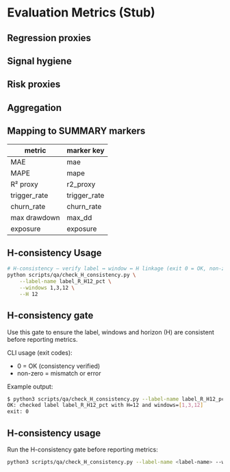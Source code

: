 # Evaluation Metrics (Stub)

## Regression proxies

## Signal hygiene

## Risk proxies

## Aggregation

## Mapping to SUMMARY markers
| metric         | marker key         |
|----------------|-------------------|
| MAE            | mae               |
| MAPE           | mape              |
| R² proxy       | r2_proxy          |
| trigger_rate   | trigger_rate      |
| churn_rate     | churn_rate        |
| max drawdown   | max_dd            |
| exposure       | exposure          |

## H-consistency Usage
```bash
# H-consistency — verify label ↔ window ↔ H linkage (exit 0 = OK, non-zero = mismatch)
python scripts/qa/check_H_consistency.py \
	--label-name label_R_H12_pct \
	--windows 1,3,12 \
	--H 12
```

## H-consistency gate
Use this gate to ensure the label, windows and horizon (H) are consistent before reporting metrics.

CLI usage (exit codes):
- 0 = OK (consistency verified)
- non-zero = mismatch or error

Example output:
```bash
$ python3 scripts/qa/check_H_consistency.py --label-name label_R_H12_pct --windows 1,3,12 --H 12
OK: checked label label_R_H12_pct with H=12 and windows=[1,3,12]
exit: 0
```

## H-consistency usage
Run the H-consistency gate before reporting metrics:

```bash
python3 scripts/qa/check_H_consistency.py --label-name <label-name> --windows <w1,w2,...> --H <H>
```
